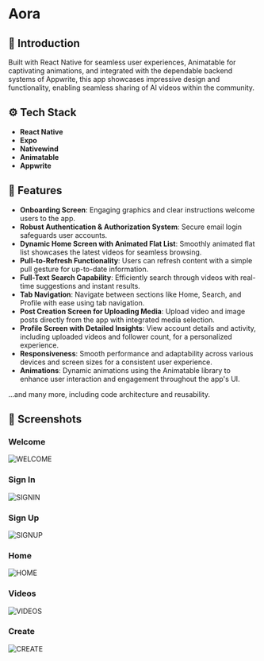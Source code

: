 # Aora

## 🤖 Introduction

Built with React Native for seamless user experiences, Animatable for captivating animations, and integrated with the dependable backend systems of Appwrite, this app showcases impressive design and functionality, enabling seamless sharing of AI videos within the community.

## ⚙️ Tech Stack

- **React Native**
- **Expo**
- **Nativewind**
- **Animatable**
- **Appwrite**

## 🔋 Features

- **Onboarding Screen**: Engaging graphics and clear instructions welcome users to the app.
- **Robust Authentication & Authorization System**: Secure email login safeguards user accounts.
- **Dynamic Home Screen with Animated Flat List**: Smoothly animated flat list showcases the latest videos for seamless browsing.
- **Pull-to-Refresh Functionality**: Users can refresh content with a simple pull gesture for up-to-date information.
- **Full-Text Search Capability**: Efficiently search through videos with real-time suggestions and instant results.
- **Tab Navigation**: Navigate between sections like Home, Search, and Profile with ease using tab navigation.
- **Post Creation Screen for Uploading Media**: Upload video and image posts directly from the app with integrated media selection.
- **Profile Screen with Detailed Insights**: View account details and activity, including uploaded videos and follower count, for a personalized experience.
- **Responsiveness**: Smooth performance and adaptability across various devices and screen sizes for a consistent user experience.
- **Animations**: Dynamic animations using the Animatable library to enhance user interaction and engagement throughout the app's UI.

...and many more, including code architecture and reusability.

## 📸 Screenshots

### Welcome
![WELCOME](https://github.com/user-attachments/assets/a4fc839b-2fa2-4f6d-8164-3d58dfd3ba11)

### Sign In
![SIGNIN](https://github.com/user-attachments/assets/a9a57dbe-c186-43ec-bfc5-e5bde7692cfb)

### Sign Up
![SIGNUP](https://github.com/user-attachments/assets/305a6b0f-0e9a-45c0-b016-dae5041995e7)

### Home
![HOME](https://github.com/user-attachments/assets/f8bbe044-801b-49db-9aa0-0666024b2143)

### Videos
![VIDEOS](https://github.com/user-attachments/assets/f3b88e9f-9927-4dd2-8a4a-52eadf5ad6dc)

### Create
![CREATE](https://github.com/user-attachments/assets/71e33255-43bf-4892-8fa3-129c3674b167)

